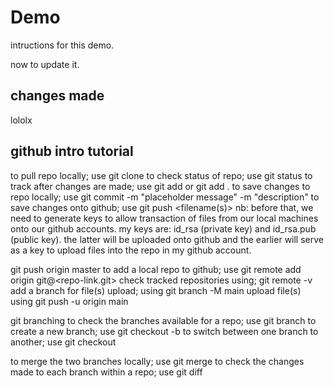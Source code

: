 # Demo

intructions for this demo.

now to update it.

## changes made

lololx


## github intro tutorial

to pull repo locally; use git clone
to check status of repo; use git status
to track after changes are made; use git add <filename> or git add .
to save changes to repo locally; use git commit -m "placeholder message" -m "description"
to save changes onto github; use git push <filename(s)>
nb: before that, we need to generate keys to allow transaction of files from our local machines onto our github accounts.
my keys are: id_rsa (private key) and id_rsa.pub (public key). the latter will be uploaded onto github and the earlier will serve as a key to upload files into the repo in my github account.

git push origin master
to add a local repo to github; use git remote add origin git@<repo-link.git>
check tracked repositories using; git remote -v
add a branch for file(s) upload; using git branch -M main
upload file(s) using git push -u origin main

git branching
to check the branches available for a repo; use git branch
to create a new branch; use git checkout -b <branch-name>
to switch between one branch to another; use git checkout <branch-name>

to merge the two branches locally; use git merge
to check the changes made to each branch within a repo; use git diff <name-of-branch>